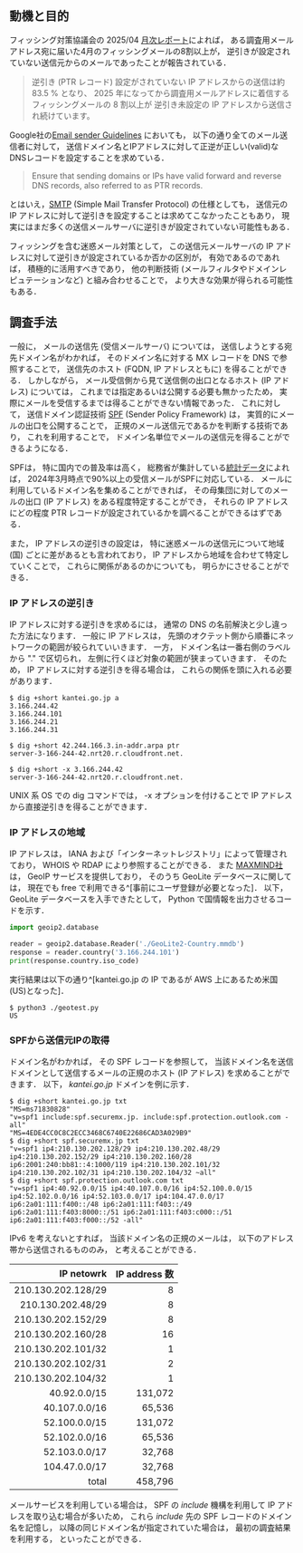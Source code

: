 ## 動機と目的
フィッシング対策協議会の 2025/04
[月次レポート](https://www.antiphishing.jp/report/monthly/202504.html)によれば，
ある調査用メールアドレス宛に届いた4月のフィッシングメールの8割以上が，
逆引きが設定されていない送信元からのメールであったことが報告されている．

>逆引き (PTR レコード) 設定がされていない IP アドレスからの送信は約 83.5 % となり、
2025 年になってから調査用メールアドレスに着信するフィッシングメールの 8 割以上が
逆引き未設定の IP アドレスから送信され続けています。

Google社の[Email sender Guidelines](https://support.google.com/a/answer/81126)
においても，
以下の通り全てのメール送信者に対して，
送信ドメイン名とIPアドレスに対して正逆が正しい(valid)なDNSレコードを設定することを求めている．

>Ensure that sending domains or IPs have valid forward and reverse DNS records, also referred to as PTR records.

とはいえ，[SMTP](https://www.rfc-editor.org/rfc/rfc5321.txt)
(Simple Mail Transfer Protocol) の仕様としても，
送信元のIP アドレスに対して逆引きを設定することは求めてこなかったこともあり，
現実にはまだ多くの送信メールサーバに逆引きが設定されていない可能性もある．

フィッシングを含む迷惑メール対策として，
この送信元メールサーバの IP アドレスに対して逆引きが設定されているか否かの区別が，
有効であるのであれば，
積極的に活用すべきであり，
他の判断技術 (メールフィルタやドメインレピュテーションなど) と組み合わせることで，
より大きな効果が得られる可能性もある．

## 調査手法

一般に，
メールの送信先 (受信メールサーバ) については，
送信しようとする宛先ドメイン名がわかれば，
そのドメイン名に対する MX レコードを DNS で参照することで，
送信先のホスト (FQDN, IP アドレスともに) を得ることができる．
しかしながら，
メール受信側から見て送信側の出口となるホスト (IP アドレス) については，
これまでは指定あるいは公開する必要も無かったため，
実際にメールを受信するまでは得ることができない情報であった．
これに対して，
送信ドメイン認証技術 [SPF](https://www.rfc-editor.org/rfc/rfc7208.txt)
(Sender Policy Framework) は，
実質的にメールの出口を公開することで，
正規のメール送信元であるかを判断する技術であり，
これを利用することで，
ドメイン名単位でメールの送信元を得ることができるようになる．

SPFは，
特に国内での普及率は高く，
総務省が集計している[統計データ](https://www.soumu.go.jp/main_sosiki/joho_tsusin/d_syohi/m_mail.html#toukei)によれば，
2024年3月時点で90%以上の受信メールがSPFに対応している．
メールに利用しているドメイン名を集めることができれば，
その母集団に対してのメールの出口 (IP アドレス) をある程度特定することができ，
それらの IP アドレスにどの程度 PTR レコードが設定されているかを調べることができるはずである．

また，
IP アドレスの逆引きの設定は，
特に迷惑メールの送信元について地域 (国) ごとに差があるとも言われており，
IP アドレスから地域を合わせて特定していくことで，
これらに関係があるのかについても，
明らかにさせることができる．

### IP アドレスの逆引き

IP アドレスに対する逆引きを求めるには，
通常の DNS の名前解決と少し違った方法になります．
一般に IP アドレスは，
先頭のオクテット側から順番にネットワークの範囲が絞られていいきます．
一方，
ドメイン名は一番右側のラベルから "." で区切られ，
左側に行くほど対象の範囲が狭まっていきます．
そのため，
IP アドレスに対する逆引きを得る場合は，
これらの関係を頭に入れる必要があります．

```sh-session
$ dig +short kantei.go.jp a
3.166.244.42
3.166.244.101
3.166.244.21
3.166.244.31

$ dig +short 42.244.166.3.in-addr.arpa ptr
server-3-166-244-42.nrt20.r.cloudfront.net.

$ dig +short -x 3.166.244.42
server-3-166-244-42.nrt20.r.cloudfront.net.

```

UNIX 系 OS での dig コマンドでは，
-x オプションを付けることで IP アドレス から直接逆引きを得ることができます．


### IP アドレスの地域

IP アドレスは，
IANA および「インターネットレジストリ」によって管理されており，
WHOIS や RDAP により参照することができる．
また [MAXMIND社](https://www.maxmind.com/) は，
GeoIP サービスを提供しており，
そのうち GeoLite データベースに関しては，
現在でも free で利用できる^[事前にユーザ登録が必要となった]．
以下，
GeoLite データベースを入手できたとして，
Python で国情報を出力させるコードを示す．

```py
import geoip2.database

reader = geoip2.database.Reader('./GeoLite2-Country.mmdb')
response = reader.country('3.166.244.101')
print(response.country.iso_code)
```

実行結果は以下の通り^[kantei.go.jp の IP であるが AWS 上にあるため米国(US)となった]．

```sh-session
$ python3 ./geotest.py
US
```

### SPFから送信元IPの取得

ドメイン名がわかれば，
その SPF レコードを参照して，
当該ドメイン名を送信ドメインとして送信するメールの正規のホスト (IP アドレス) を求めることができます．
以下，
*kantei.go.jp* ドメインを例に示す．

```sh-session
$ dig +short kantei.go.jp txt
"MS=ms71830828"
"v=spf1 include:spf.securemx.jp. include:spf.protection.outlook.com -all"
"MS=4EDE4CC0C8C2ECC3468C6740E22686CAD3A029B9"
$ dig +short spf.securemx.jp txt
"v=spf1 ip4:210.130.202.128/29 ip4:210.130.202.48/29 ip4:210.130.202.152/29 ip4:210.130.202.160/28 ip6:2001:240:bb81::4:1000/119 ip4:210.130.202.101/32 ip4:210.130.202.102/31 ip4:210.130.202.104/32 ~all"
$ dig +short spf.protection.outlook.com txt
"v=spf1 ip4:40.92.0.0/15 ip4:40.107.0.0/16 ip4:52.100.0.0/15 ip4:52.102.0.0/16 ip4:52.103.0.0/17 ip4:104.47.0.0/17 ip6:2a01:111:f400::/48 ip6:2a01:111:f403::/49 ip6:2a01:111:f403:8000::/51 ip6:2a01:111:f403:c000::/51 ip6:2a01:111:f403:f000::/52 -all"
```

IPv6 を考えないとすれば，
当該ドメイン名の正規のメールは，
以下のアドレス帯から送信されるもののみ，
と考えることができる．

IP netowrk | IP address 数
---------: | ------------:
210.130.202.128/29	| 8
210.130.202.48/29	| 8
210.130.202.152/29	| 8
210.130.202.160/28	| 16
210.130.202.101/32	| 1
210.130.202.102/31	| 2
210.130.202.104/32	| 1
40.92.0.0/15		| 131,072
40.107.0.0/16		| 65,536
52.100.0.0/15		| 131,072
52.102.0.0/16		| 65,536
52.103.0.0/17		| 32,768
104.47.0.0/17		| 32,768 
total			| 458,796

メールサービスを利用している場合は，
SPF の *include* 機構を利用して IP アドレスを取り込む場合が多いため，
これら *include* 先の SPF レコードのドメイン名を記憶し，
以降の同じドメイン名が指定されていた場合は，
最初の調査結果を利用する，
といったことができる．
